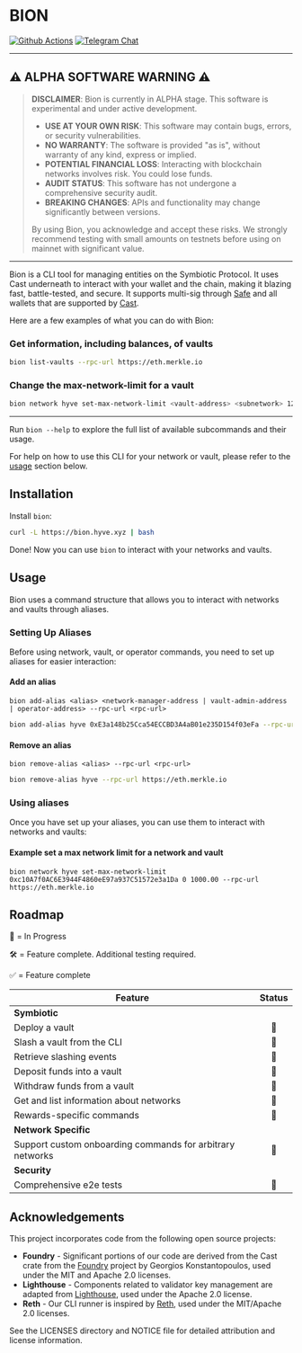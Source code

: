 # BION

[![Github Actions][gha-badge]][gha-url] [![Telegram Chat][tg-badge]][tg-url]

---

## ⚠️ ALPHA SOFTWARE WARNING ⚠️

> **DISCLAIMER**: Bion is currently in ALPHA stage. This software is experimental and under active development.
>
> - **USE AT YOUR OWN RISK**: This software may contain bugs, errors, or security vulnerabilities.
> - **NO WARRANTY**: The software is provided "as is", without warranty of any kind, express or implied.
> - **POTENTIAL FINANCIAL LOSS**: Interacting with blockchain networks involves risk. You could lose funds.
> - **AUDIT STATUS**: This software has not undergone a comprehensive security audit.
> - **BREAKING CHANGES**: APIs and functionality may change significantly between versions.
>
> By using Bion, you acknowledge and accept these risks. We strongly recommend testing with small amounts on testnets before using on mainnet with significant value.

---

[gha-badge]: https://img.shields.io/github/actions/workflow/status/thehyve-ai/bion/test.yml?branch=main
[gha-url]: https://github.com/thehyve-ai/bion/actions
[tg-badge]: https://img.shields.io/endpoint?color=neon&logo=telegram&label=chat&style=flat-square&url=https%3A%2F%2Ftg.sumanjay.workers.dev%2Fbion_rs
[tg-url]: https://t.me/bion_rs

Bion is a CLI tool for managing entities on the Symbiotic Protocol. It uses Cast underneath to interact with your wallet and the chain, making it blazing fast, battle-tested, and secure. It supports multi-sig through [Safe](https://safe.global/) and all wallets that are supported by [Cast](https://github.com/foundry-rs/cast).

Here are a few examples of what you can do with Bion:

### Get information, including balances, of vaults

```bash
bion list-vaults --rpc-url https://eth.merkle.io
```

### Change the max-network-limit for a vault

```bash
bion network hyve set-max-network-limit <vault-address> <subnetwork> 12.56 --rpc-url https://eth.merkle.io
```

---

Run `bion --help` to explore the full list of available subcommands and their usage.

For help on how to use this CLI for your network or vault, please refer to the [usage](#usage) section below.

## Installation

Install `bion`:

```bash
curl -L https://bion.hyve.xyz | bash
```

Done! Now you can use `bion` to interact with your networks and vaults.

## Usage

Bion uses a command structure that allows you to interact with networks and vaults through aliases.

### Setting Up Aliases

Before using network, vault, or operator commands, you need to set up aliases for easier interaction:

#### Add an alias

`bion add-alias <alias> <network-manager-address | vault-admin-address | operator-address> --rpc-url <rpc-url>`

```bash
bion add-alias hyve 0xE3a148b25Cca54ECCBD3A4aB01e235D154f03eFa --rpc-url https://eth.merkle.io
```

#### Remove an alias

`bion remove-alias <alias> --rpc-url <rpc-url>`

```bash
bion remove-alias hyve --rpc-url https://eth.merkle.io
```

### Using aliases

Once you have set up your aliases, you can use them to interact with networks and vaults:

#### Example set a max network limit for a network and vault

`bion network hyve set-max-network-limit 0xc10A7f0AC6E3944F4860eE97a937C51572e3a1Da 0 1000.00 --rpc-url https://eth.merkle.io`

## Roadmap

🔨 = In Progress

🛠 = Feature complete. Additional testing required.

✅ = Feature complete

| Feature                                                   | Status |
| --------------------------------------------------------- | :----: |
| **Symbiotic**                                             |        |
| Deploy a vault                                            |   🔨   |
| Slash a vault from the CLI                                |   🔨   |
| Retrieve slashing events                                  |   🔨   |
| Deposit funds into a vault                                |   🔨   |
| Withdraw funds from a vault                               |   🔨   |
| Get and list information about networks                   |   🔨   |
| Rewards-specific commands                                 |   🔨   |
| **Network Specific**                                      |        |
| Support custom onboarding commands for arbitrary networks |   🔨   |
| **Security**                                              |        |
| Comprehensive e2e tests                                   |   🔨   |

## Acknowledgements

This project incorporates code from the following open source projects:

- **Foundry** - Significant portions of our code are derived from the Cast crate from the [Foundry](https://github.com/foundry-rs/foundry) project by Georgios Konstantopoulos, used under the MIT and Apache 2.0 licenses.
- **Lighthouse** - Components related to validator key management are adapted from [Lighthouse](https://github.com/sigp/lighthouse), used under the Apache 2.0 license.
- **Reth** - Our CLI runner is inspired by [Reth](https://github.com/paradigmxyz/reth), used under the MIT/Apache 2.0 licenses.

See the LICENSES directory and NOTICE file for detailed attribution and license information.
